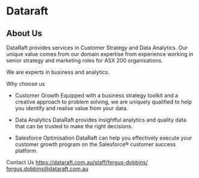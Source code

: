 # Dataraft

<h2>About Us</h2>

DataRaft provides services in Customer Strategy and Data Analytics.  Our unique value comes from our domain expertise from experience working in senior strategy and marketing roles for ASX 200 organisations.

We are experts in business and analytics.

Why choose us
- Customer Growth
Equipped with a business strategy toolkit and a creative approach to problem solving, we are uniquely qualified to help you identify and realise value from your data.

- Data Analytics
DataRaft provides insightful analytics and quality data that can be trusted to make the right decisions.

- Salesforce Optimisation
DataRaft can help you effectively execute your customer growth program on the  Salesforce® customer success platform.

Contact Us
https://dataraft.com.au/staff/fergus-dobbins/
fergus.dobbins@dataraft.com.au
